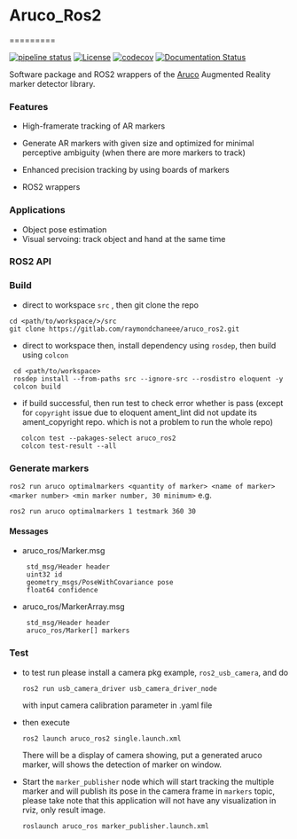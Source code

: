 # Aruco_Ros2
=========

[![pipeline status](https://gitlab.com/raymondchaneee/aruco_ros2/badges/master/pipeline.svg)](https://gitlab.com/raymondchaneee/aruco_ros2/commits/master)
[![License](https://img.shields.io/badge/License-BSD%202--Clause-orange.svg)](https://opensource.org/licenses/BSD-2-Clause)
[![codecov](https://codecov.io/gl/raymondchaneee/aruco_ros2/branch/master/graph/badge.svg)](https://codecov.io/gl/raymondchaneee/aruco_ros2)
[![Documentation Status](https://readthedocs.org/projects/aruco-ros2/badge/?version=latest)](https://aruco-ros2.readthedocs.io/en/latest/)

Software package and ROS2 wrappers of the [Aruco][1] Augmented Reality marker detector library.


### Features
<!-- <img align="right" src="https://raw.github.com/pal-robotics/aruco_ros/master/aruco_ros/etc/marker_in_hand.jpg" /> -->

 * High-framerate tracking of AR markers
 
 * Generate AR markers with given size and optimized for minimal perceptive ambiguity (when there are more markers to track)
 
 * Enhanced precision tracking by using boards of markers
 
 * ROS2  wrappers


### Applications

 * Object pose estimation
 * Visual servoing: track object and hand at the same time

<!-- <img align="right" src="https://raw.github.com/pal-robotics/aruco_ros/master/aruco_ros/etc/reem_gazebo_floating_marker_world.png"/> -->


### ROS2 API

### Build
 * direct to workspace `src` , then git clone the repo
```
cd <path/to/workspace/>/src
git clone https://gitlab.com/raymondchaneee/aruco_ros2.git
```
 * direct to workspace then, install dependency using `rosdep`, then build using `colcon`
```
 cd <path/to/workspace>
 rosdep install --from-paths src --ignore-src --rosdistro eloquent -y
 colcon build 
```
 * if build successful, then run test to check error whether is pass (except for `copyright` issue due to eloquent ament_lint did not update its ament_copyright repo. which is not a problem to run the whole repo)
```
   colcon test --pakages-select aruco_ros2
   colcon test-result --all
```
### Generate markers

`ros2 run aruco optimalmarkers <quantity of marker> <name of marker> <marker number> <min marker number, 30 minimum>` e.g.
```
ros2 run aruco optimalmarkers 1 testmark 360 30
```
#### Messages

 * aruco_ros/Marker.msg

        std_msg/Header header
        uint32 id
        geometry_msgs/PoseWithCovariance pose
        float64 confidence

 * aruco_ros/MarkerArray.msg

        std_msg/Header header
        aruco_ros/Marker[] markers

### Test 

 * to test run please install a camera pkg example, `ros2_usb_camera`, and do 

	```
 	ros2 run usb_camera_driver usb_camera_driver_node 
	```
	with input camera calibration parameter in .yaml file


 * then execute

	```
 	ros2 launch aruco_ros2 single.launch.xml 
	```
 	There will be a display of camera showing, put a generated aruco marker, will shows the detection of marker on window.

 * Start the `marker_publisher` node which will start tracking the multiple marker and will publish its pose in the camera frame in `markers` topic, please take note that this application will not have any visualization in rviz, only result image. 
 
    ```
    roslaunch aruco_ros marker_publisher.launch.xml
    ```



[1]: http://www.sciencedirect.com/science/article/pii/S0031320314000235 "Automatic generation and detection of highly reliable fiducial markers under occlusion by S. Garrido-Jurado and R. Muñoz-Salinas and F.J. Madrid-Cuevas and M.J. Marín-Jiménez 2014"

